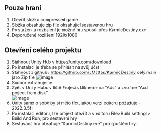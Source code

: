 ## Pouze hraní
1. Otevřít složku compressed game
2. Složka obsahuje zip file obsahující sestavenou hru
3. Po stažení a rozbalení je možné hru spustit přes KarmicDestiny.exe
4. Doporučené rozlišení 1920x1080

## Otevření celého projektu
1. Stáhnout Unity Hub v https://unity.com/download 
2. Po instalaci je třeba se přihlásit na svůj účet
3. Stáhnout z githubu https://github.com/JMattas/KarmicDestiny celý main jako Zip file
![image](https://github.com/JMattas/KarmicDestiny/assets/113183750/f27ce4f0-3e5c-419d-bbc4-3a09263c01cf)
4. Soubor extrahujeme
5. Zpět v Unity Hubu v liště Projects klikneme na "Add" a zvolíme "Add project from disk"\
 ![image](https://github.com/JMattas/KarmicDestiny/assets/113183750/ddd3a08b-d1a5-4fee-bb25-50739b4ed99c)
6. Unity samo o sobě by si mělo říct, jakou verzi editoru požaduje -  2022.3.5f1
7. Po instalaci editoru, lze projekt otevřít a v editoru File>Build settings> Build And Run, pro sestavení hry
8. Sestavaná hra obsahuje "KarmicDestiny.exe" pro spuštění hry.
